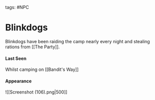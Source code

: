 tags: #NPC

# Blinkdogs
Blinkdogs have been raiding the camp nearly every night and stealing rations from [[The Party]].

#### Last Seen
Whilst camping on [[Bandit's Way]]

#### Appearance

![[Screenshot (106).png|500]]